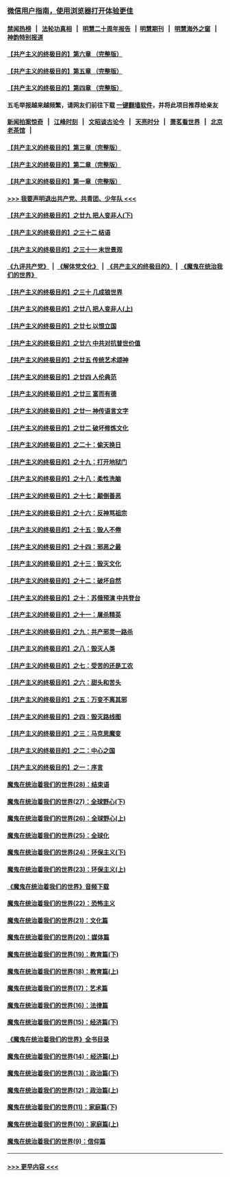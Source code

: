 ### [微信用户指南，使用浏览器打开体验更佳](https://github.com/gfw-breaker/banned-news1/blob/master/indexes/wechat-guide.md?t=0)
#### [禁闻热榜](热点新闻.md?t=0)  &nbsp;&nbsp;|&nbsp;&nbsp; [法轮功真相](https://github.com/gfw-breaker/truth/blob/master/README.md?t=0) &nbsp;&nbsp;|&nbsp;&nbsp; [明慧二十周年报告](https://github.com/gfw-breaker/mh-reports/blob/master/README.md?t=0) &nbsp;&nbsp;|&nbsp;&nbsp;[明慧期刊](https://github.com/gfw-breaker/mh-qikan) &nbsp;&nbsp;|&nbsp;&nbsp; [明慧海外之窗](https://github.com/gfw-breaker/mh-news/blob/master/README.md?t=0) &nbsp;&nbsp;|&nbsp;&nbsp; [神韵特别报道](https://github.com/gfw-breaker/mh-news/blob/master/shenyun.md?t=0)
#### [【共产主义的终极目的】第六章 （完整版）](../pages/nsc422/n11428913.md?t=02170755) 
#### [【共产主义的终极目的】第五章 （完整版）](../pages/nsc422/n11428912.md?t=02170755) 
#### [【共产主义的终极目的】第四章 （完整版）](../pages/nsc422/n11428907.md?t=02170755) 
#### 五毛举报越来越频繁，请网友们前往下载 [一键翻墙软件](https://github.com/gfw-breaker/ssr-accounts)，并将此项目推荐给亲友
#### [新闻拍案惊奇](https://github.com/gfw-breaker/banned-news1/blob/master/pages/link4.md) &nbsp;&nbsp;|&nbsp;&nbsp; [江峰时刻](https://github.com/gfw-breaker/banned-news1/blob/master/pages/link4.md) &nbsp;&nbsp;|&nbsp;&nbsp; [文昭谈古论今](https://github.com/gfw-breaker/banned-news1/blob/master/pages/link4.md) &nbsp;&nbsp;|&nbsp;&nbsp; [天亮时分](https://github.com/gfw-breaker/banned-news1/blob/master/pages/link4.md) &nbsp;&nbsp;|&nbsp;&nbsp; [萧茗看世界](https://github.com/gfw-breaker/banned-news1/blob/master/pages/link4.md) &nbsp;&nbsp;|&nbsp;&nbsp; [北京老茶馆](https://github.com/gfw-breaker/banned-news1/blob/master/pages/link4.md) &nbsp;&nbsp;|&nbsp;&nbsp; 
#### [【共产主义的终极目的】第三章（完整版）](../pages/nsc422/n11428848.md?t=02170755) 
#### [【共产主义的终极目的】第二章（完整版）](../pages/nsc422/n11428831.md?t=02170755) 
#### [【共产主义的终极目的】第一章（完整版）](../pages/nsc422/n11417651.md?t=02170755) 
#### [>>> 我要声明退出共产党、共青团、少年队 <<<](https://github.com/begood0513/goodnews/blob/master/quit/letter.md) 
#### [【共产主义的终极目的】之廿九 把人变非人(下)](../pages/nsc422/n11344140.md?t=02170755) 
#### [【共产主义的终极目的】之三十二 结语](../pages/nsc422/n11360535.md?t=02170755) 
#### [【共产主义的终极目的】之三十一 末世景观](../pages/nsc422/n11351129.md?t=02170755) 
#### [《九评共产党》](https://github.com/begood0513/9ping.md/blob/master/README.md) &nbsp;|&nbsp; [《解体党文化》](../../../../jtdwh.md/blob/master/README.md)  &nbsp;|&nbsp; [《共产主义的终极目的》](../../../../gczydzjmd.md/blob/master/README.md) &nbsp;|&nbsp; [《魔鬼在统治我们的世界》](../../../../mgztzwmdsj.md/blob/master/README.md) 
#### [【共产主义的终极目的】之三十 几成狼世界](../pages/nsc422/n11348280.md?t=02170755) 
#### [【共产主义的终极目的】之廿八 把人变非人(上)](../pages/nsc422/n11340492.md?t=02170755) 
#### [【共产主义的终极目的】之廿七 以恨立国](../pages/nsc422/n11336944.md?t=02170755) 
#### [【共产主义的终极目的】之廿六 中共对抗普世价值](../pages/nsc422/n11324785.md?t=02170755) 
#### [【共产主义的终极目的】之廿五 传统艺术颂神](../pages/nsc422/n11296396.md?t=02170755) 
#### [【共产主义的终极目的】之廿四 人伦典范](../pages/nsc422/n11296397.md?t=02170755) 
#### [【共产主义的终极目的】之廿三 富而有德](../pages/nsc422/n11283598.md?t=02170755) 
#### [【共产主义的终极目的】之廿一 神传语言文字](../pages/nsc422/n11263265.md?t=02170755) 
#### [【共产主义的终极目的】之廿二 破坏修炼文化](../pages/nsc422/n11245728.md?t=02170755) 
#### [【共产主义的终极目的】之二十：偷天换日](../pages/nsc422/n11238846.md?t=02170755) 
#### [【共产主义的终极目的】之十九：打开地狱门](../pages/nsc422/n11206376.md?t=02170755) 
#### [【共产主义的终极目的】之十八：柔性洗脑](../pages/nsc422/n11199994.md?t=02170755) 
#### [【共产主义的终极目的】之十七：颠倒善恶](../pages/nsc422/n11179782.md?t=02170755) 
#### [【共产主义的终极目的】之十六：反神骂祖宗](../pages/nsc422/n11166798.md?t=02170755) 
#### [【共产主义的终极目的】之十五：毁人不倦](../pages/nsc422/n11166792.md?t=02170755) 
#### [【共产主义的终极目的】之十四：邪恶之最](../pages/nsc422/n11150249.md?t=02170755) 
#### [【共产主义的终极目的】之十三：毁灭文化](../pages/nsc422/n11135227.md?t=02170755) 
#### [【共产主义的终极目的】之十二：破坏自然](../pages/nsc422/n11135214.md?t=02170755) 
#### [【共产主义的终极目的】之十：苏俄预演 中共登台](../pages/nsc422/n11118424.md?t=02170755) 
#### [【共产主义的终极目的】之十一：屠杀精英](../pages/nsc422/n11118442.md?t=02170755) 
#### [【共产主义的终极目的】之九：共产邪灵一路杀](../pages/nsc422/n11114139.md?t=02170755) 
#### [【共产主义的终极目的】之八：毁灭人类](../pages/nsc422/n11108503.md?t=02170755) 
#### [【共产主义的终极目的】之七：受苦的还是工农](../pages/nsc422/n11101809.md?t=02170755) 
#### [【共产主义的终极目的】之六：甜头和苦头](../pages/nsc422/n11096971.md?t=02170755) 
#### [【共产主义的终极目的】之五：万变不离其邪](../pages/nsc422/n11091285.md?t=02170755) 
#### [【共产主义的终极目的】之四：毁灭路线图](../pages/nsc422/n11086284.md?t=02170755) 
#### [【共产主义的终极目的】之三：马克思魔变](../pages/nsc422/n11061941.md?t=02170755) 
#### [【共产主义的终极目的】之二：中心之国](../pages/nsc422/n11047728.md?t=02170755) 
#### [【共产主义的终极目的】之一：序言](../pages/nsc422/n11086077.md?t=02170755) 
#### [魔鬼在统治着我们的世界(28)：结束语](../pages/nsc422/n10936246.md?t=02170755) 
#### [魔鬼在统治着我们的世界(27)：全球野心(下)](../pages/nsc422/n10928319.md?t=02170755) 
#### [魔鬼在统治着我们的世界(26)：全球野心(上)](../pages/nsc422/n10900318.md?t=02170755) 
#### [魔鬼在统治着我们的世界(25)：全球化](../pages/nsc422/n10788205.md?t=02170755) 
#### [魔鬼在统治着我们的世界(24)：环保主义(下)](../pages/nsc422/n10695307.md?t=02170755) 
#### [魔鬼在统治着我们的世界(23)：环保主义(上)](../pages/nsc422/n10688613.md?t=02170755) 
#### [《魔鬼在统治着我们的世界》音频下载](../pages/nsc422/n10635553.md?t=02170755) 
#### [魔鬼在统治着我们的世界(22)：恐怖主义](../pages/nsc422/n10614727.md?t=02170755) 
#### [魔鬼在统治着我们的世界(21)：文化篇](../pages/nsc422/n10597706.md?t=02170755) 
#### [魔鬼在统治着我们的世界(20)：媒体篇](../pages/nsc422/n10586579.md?t=02170755) 
#### [魔鬼在统治着我们的世界(19)：教育篇(下)](../pages/nsc422/n10564808.md?t=02170755) 
#### [魔鬼在统治着我们的世界(18)：教育篇(上)](../pages/nsc422/n10526970.md?t=02170755) 
#### [魔鬼在统治着我们的世界(17)：艺术篇](../pages/nsc422/n10499093.md?t=02170755) 
#### [魔鬼在统治着我们的世界(16)：法律篇](../pages/nsc422/n10485969.md?t=02170755) 
#### [魔鬼在统治着我们的世界(15)：经济篇(下)](../pages/nsc422/n10469975.md?t=02170755) 
#### [《魔鬼在统治着我们的世界》全书目录](../pages/nsc422/n10464261.md?t=02170755) 
#### [魔鬼在统治着我们的世界(14)：经济篇(上)](../pages/nsc422/n10457370.md?t=02170755) 
#### [魔鬼在统治着我们的世界(13)：政治篇(下)](../pages/nsc422/n10448270.md?t=02170755) 
#### [魔鬼在统治着我们的世界(12)：政治篇(上)](../pages/nsc422/n10444576.md?t=02170755) 
#### [魔鬼在统治着我们的世界(11)：家庭篇(下)](../pages/nsc422/n10440961.md?t=02170755) 
#### [魔鬼在统治着我们的世界(10)：家庭篇(上)](../pages/nsc422/n10435448.md?t=02170755) 
#### [魔鬼在统治着我们的世界(9)：信仰篇](../pages/nsc422/n10432159.md?t=02170755) 

----
#### [ >>> 更早内容 <<< ](../indexes/nsc422-earlier.md)
